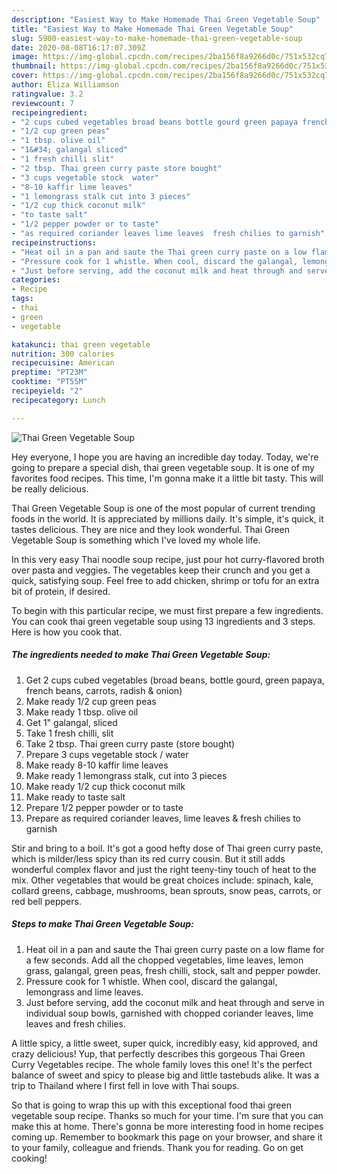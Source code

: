 ```yaml
---
description: "Easiest Way to Make Homemade Thai Green Vegetable Soup"
title: "Easiest Way to Make Homemade Thai Green Vegetable Soup"
slug: 5900-easiest-way-to-make-homemade-thai-green-vegetable-soup
date: 2020-08-08T16:17:07.309Z
image: https://img-global.cpcdn.com/recipes/2ba156f8a9266d0c/751x532cq70/thai-green-vegetable-soup-recipe-main-photo.jpg
thumbnail: https://img-global.cpcdn.com/recipes/2ba156f8a9266d0c/751x532cq70/thai-green-vegetable-soup-recipe-main-photo.jpg
cover: https://img-global.cpcdn.com/recipes/2ba156f8a9266d0c/751x532cq70/thai-green-vegetable-soup-recipe-main-photo.jpg
author: Eliza Williamson
ratingvalue: 3.2
reviewcount: 7
recipeingredient:
- "2 cups cubed vegetables broad beans bottle gourd green papaya french beans carrots radish  onion"
- "1/2 cup green peas"
- "1 tbsp. olive oil"
- "1&#34; galangal sliced"
- "1 fresh chilli slit"
- "2 tbsp. Thai green curry paste store bought"
- "3 cups vegetable stock  water"
- "8-10 kaffir lime leaves"
- "1 lemongrass stalk cut into 3 pieces"
- "1/2 cup thick coconut milk"
- "to taste salt"
- "1/2 pepper powder or to taste"
- "as required coriander leaves lime leaves  fresh chilies to garnish"
recipeinstructions:
- "Heat oil in a pan and saute the Thai green curry paste on a low flame for a few seconds. Add all the chopped vegetables, lime leaves, lemon grass, galangal, green peas, fresh chilli, stock, salt and pepper powder."
- "Pressure cook for 1 whistle. When cool, discard the galangal, lemongrass and lime leaves."
- "Just before serving, add the coconut milk and heat through and serve in individual soup bowls, garnished with chopped coriander leaves, lime leaves and fresh chilies."
categories:
- Recipe
tags:
- thai
- green
- vegetable

katakunci: thai green vegetable 
nutrition: 300 calories
recipecuisine: American
preptime: "PT23M"
cooktime: "PT55M"
recipeyield: "2"
recipecategory: Lunch

---
```



![Thai Green Vegetable Soup](https://img-global.cpcdn.com/recipes/2ba156f8a9266d0c/751x532cq70/thai-green-vegetable-soup-recipe-main-photo.jpg)

Hey everyone, I hope you are having an incredible day today. Today, we're going to prepare a special dish, thai green vegetable soup. It is one of my favorites food recipes. This time, I'm gonna make it a little bit tasty. This will be really delicious.

Thai Green Vegetable Soup is one of the most popular of current trending foods in the world. It is appreciated by millions daily. It's simple, it's quick, it tastes delicious. They are nice and they look wonderful. Thai Green Vegetable Soup is something which I've loved my whole life.

In this very easy Thai noodle soup recipe, just pour hot curry-flavored broth over pasta and veggies. The vegetables keep their crunch and you get a quick, satisfying soup. Feel free to add chicken, shrimp or tofu for an extra bit of protein, if desired.


To begin with this particular recipe, we must first prepare a few ingredients. You can cook thai green vegetable soup using 13 ingredients and 3 steps. Here is how you cook that.

<!--inarticleads1-->

##### The ingredients needed to make Thai Green Vegetable Soup:

1. Get 2 cups cubed vegetables (broad beans, bottle gourd, green papaya, french beans, carrots, radish &amp; onion)
1. Make ready 1/2 cup green peas
1. Make ready 1 tbsp. olive oil
1. Get 1&#34; galangal, sliced
1. Take 1 fresh chilli, slit
1. Take 2 tbsp. Thai green curry paste (store bought)
1. Prepare 3 cups vegetable stock / water
1. Make ready 8-10 kaffir lime leaves
1. Make ready 1 lemongrass stalk, cut into 3 pieces
1. Make ready 1/2 cup thick coconut milk
1. Make ready to taste salt
1. Prepare 1/2 pepper powder or to taste
1. Prepare as required coriander leaves, lime leaves &amp; fresh chilies to garnish


Stir and bring to a boil. It&#39;s got a good hefty dose of Thai green curry paste, which is milder/less spicy than its red curry cousin. But it still adds wonderful complex flavor and just the right teeny-tiny touch of heat to the mix. Other vegetables that would be great choices include: spinach, kale, collard greens, cabbage, mushrooms, bean sprouts, snow peas, carrots, or red bell peppers. 

<!--inarticleads2-->

##### Steps to make Thai Green Vegetable Soup:

1. Heat oil in a pan and saute the Thai green curry paste on a low flame for a few seconds. Add all the chopped vegetables, lime leaves, lemon grass, galangal, green peas, fresh chilli, stock, salt and pepper powder.
1. Pressure cook for 1 whistle. When cool, discard the galangal, lemongrass and lime leaves.
1. Just before serving, add the coconut milk and heat through and serve in individual soup bowls, garnished with chopped coriander leaves, lime leaves and fresh chilies.


A little spicy, a little sweet, super quick, incredibly easy, kid approved, and crazy delicious! Yup, that perfectly describes this gorgeous Thai Green Curry Vegetables recipe. The whole family loves this one! It&#39;s the perfect balance of sweet and spicy to please big and little tastebuds alike. It was a trip to Thailand where I first fell in love with Thai soups. 

So that is going to wrap this up with this exceptional food thai green vegetable soup recipe. Thanks so much for your time. I'm sure that you can make this at home. There's gonna be more interesting food in home recipes coming up. Remember to bookmark this page on your browser, and share it to your family, colleague and friends. Thank you for reading. Go on get cooking!
